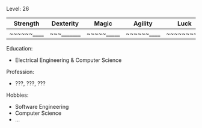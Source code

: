 Level: 26

Strength | Dexterity | Magic | Agility | Luck
-------- | --------- | ----- | ------- | -----
\~\~\~\~\~\~\_\_\_\_ | \~\~\~\_\_\_\_\_\_\_ | \~\~\~\~\~\_\_\_\_\_ | \~\~\~\~\~\~\_\_\_\_ | \~\~\~\~\~\~\~\~\_\_

Education:

* Electrical Engineering & Computer Science

Profession:
* ???, ???, ???

Hobbies:
* Software Engineering
* Computer Science
* ...

